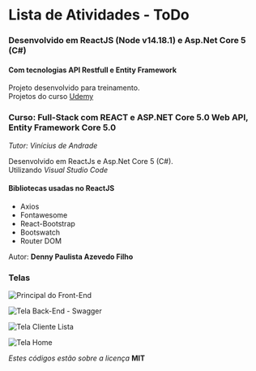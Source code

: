 # Lista de Atividades - ToDo

### Desenvolvido em ReactJS (Node v14.18.1) e Asp.Net Core 5 (C#)

#### Com tecnologias API Restfull e Entity Framework

Projeto desenvolvido para treinamento.  
Projetos do curso [Udemy](https://www.udemy.com/course/seja-full-stack-com-react-redux-e-aspnetcore-efcore/learn/lecture/27747346?start=0#overview)

### Curso: Full-Stack com REACT e ASP.NET Core 5.0 Web API, Entity Framework Core 5.0

_Tutor: Vinícius de Andrade_

Desenvolvido em ReactJs e Asp.Net Core 5 (C#).  
Utilizando _Visual Studio Code_

#### Bibliotecas usadas no ReactJS

-   Axios
-   Fontawesome
-   React-Bootstrap
-   Bootswatch
-   Router DOM

Autor: **Denny Paulista Azevedo Filho**

### Telas

![Principal do Front-End](https://mdcursos.dev.br/img/TreinaAula/toasp5atividade.png)

![Tela Back-End - Swagger](https://md.dev.br/img/TreinaAula/toasp5back.png)

![Tela Cliente Lista](https://md.dev.br/img/TreinaAula/toasp5clientelista.png)

![Tela Home](https://md.dev.br/img/TreinaAula/toasp5home.png)

_Estes códigos estão sobre a licença_ **MIT**
